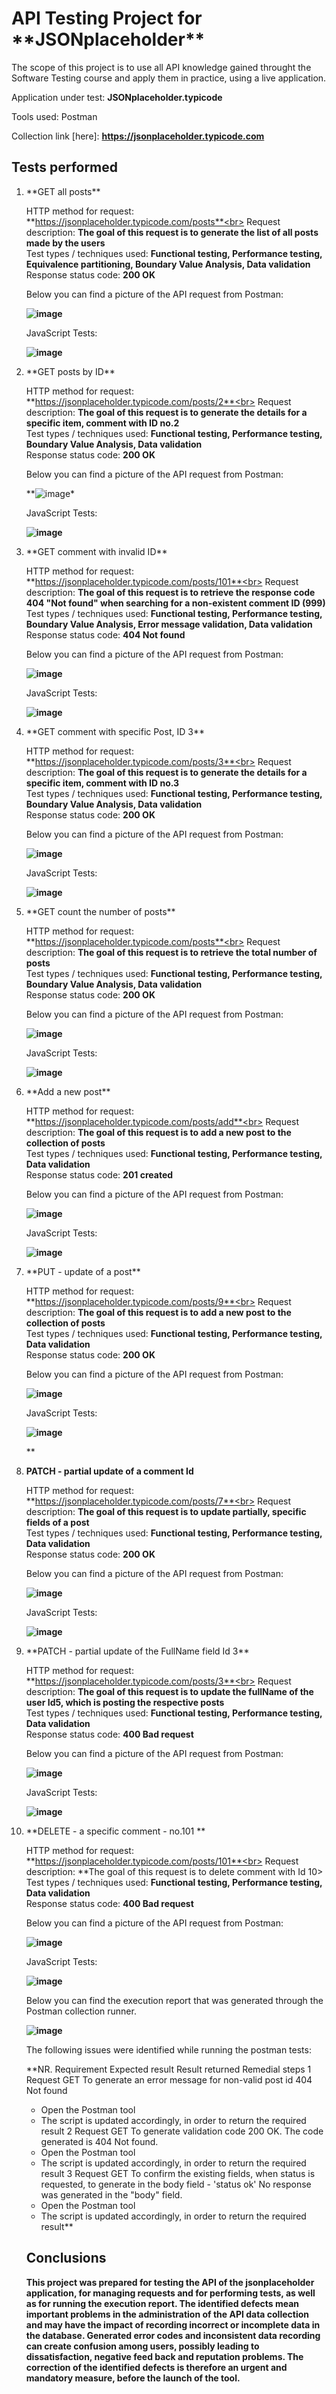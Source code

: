 <h1>API Testing Project for **JSONplaceholder**</h1>

The scope of this project is to use all  API knowledge gained throught the Software Testing course and apply them in practice, using a live application.

Application under test: **JSONplaceholder.typicode**

Tools used: Postman

Collection link [here]: **https://jsonplaceholder.typicode.com**

<h2>Tests performed</h2>

<ol>
<li>**GET all posts**</li>

HTTP method for request: **https://jsonplaceholder.typicode.com/posts**<br>
Request description: **The goal of this request is to generate the list of all posts made by the users**<br>
Test types / techniques used: **Functional testing, Performance testing, Equivalence partitioning, Boundary Value Analysis, Data validation**<br>
Response status code: **200 OK**<br>

Below you can find a picture of the API request from Postman:<br>

**![image](https://github.com/user-attachments/assets/33d7a171-d5d7-49a6-931e-5bac3bc4a9bb)**<br>

JavaScript Tests:

**![image](https://github.com/user-attachments/assets/faf812b2-37f1-40b7-b800-baefee1b4ff5)**<br>

<li>**GET posts by ID**</li>

HTTP method for request: **https://jsonplaceholder.typicode.com/posts/2**<br>
Request description: **The goal of this request is to generate the details for a specific item, comment with ID no.2**<br>
Test types / techniques used: **Functional testing, Performance testing, Boundary Value Analysis, Data validation**<br>
Response status code: **200 OK**<br>

Below you can find a picture of the API request from Postman:<br>

**![image](https://github.com/user-attachments/assets/acfa4e98-5684-4ea5-9947-fb27bb001a99)*<br>

JavaScript Tests:

**![image](https://github.com/user-attachments/assets/16efe758-1647-4350-a095-5d62bb19bf7e)**<br>

<li>**GET comment with invalid ID**</li>

HTTP method for request: **https://jsonplaceholder.typicode.com/posts/101**<br>
Request description: **The goal of this request is to retrieve the response code 404 "Not found" when searching for a non-existent comment ID (999)**<br>
Test types / techniques used: **Functional testing, Performance testing, Boundary Value Analysis, Error message validation, Data validation**<br>
Response status code: **404 Not found**<br>

Below you can find a picture of the API request from Postman:<br>

**![image](https://github.com/user-attachments/assets/2586a6f9-cac6-4917-b2c1-66b4177aba50)**<br>

JavaScript Tests:

**![image](https://github.com/user-attachments/assets/3001b6a8-f52c-4453-ad97-18baa581363a)**<br>

<li>**GET comment with specific Post, ID 3**</li>

HTTP method for request: **https://jsonplaceholder.typicode.com/posts/3**<br>
Request description: **The goal of this request is to generate the details for a specific item, comment with ID no.3**<br>
Test types / techniques used: **Functional testing, Performance testing, Boundary Value Analysis, Data validation**<br>
Response status code: **200 OK**<br>

Below you can find a picture of the API request from Postman:<br>

**![image](https://github.com/user-attachments/assets/4c83de5a-0523-4a68-a3af-d5e939b46664)**<br>

JavaScript Tests:

**![image](https://github.com/user-attachments/assets/b5604e7f-1257-41e0-b1a3-41530280b978)**<br>

<li>**GET count the number of posts**</li>

HTTP method for request: **https://jsonplaceholder.typicode.com/posts**<br>
Request description: **The goal of this request is to retrieve the total number of posts**<br>
Test types / techniques used: **Functional testing, Performance testing, Boundary Value Analysis, Data validation**<br>
Response status code: **200 OK**<br>

Below you can find a picture of the API request from Postman:<br>

**![image](https://github.com/user-attachments/assets/41317634-1079-49de-ba88-e14e5ebc3c8f)**<br>

JavaScript Tests:

**![image](https://github.com/user-attachments/assets/6470cceb-be91-419a-90c4-185d9dc912d4)**<br>


<li>**Add a new post**</li>

HTTP method for request: **https://jsonplaceholder.typicode.com/posts/add**<br>
Request description: **The goal of this request is to add a new post to the collection of posts**<br>
Test types / techniques used: **Functional testing, Performance testing, Data validation**<br>
Response status code: **201 created**<br>

Below you can find a picture of the API request from Postman:<br>

**![image](https://github.com/user-attachments/assets/2c03d674-64e1-44a9-9324-3e7d2d7560dd)**<br>

JavaScript Tests:

**![image](https://github.com/user-attachments/assets/32cb0d44-6890-4451-bc06-ee7b4c1410b8)**<br>


<li>**PUT - update of a post**</li>

HTTP method for request: **https://jsonplaceholder.typicode.com/posts/9**<br>
Request description: **The goal of this request is to add a new post to the collection of posts**<br>
Test types / techniques used: **Functional testing, Performance testing, Data validation**<br>
Response status code: **200 OK**<br>

Below you can find a picture of the API request from Postman:<br>

**![image](https://github.com/user-attachments/assets/3633162a-2c2e-4985-a506-2e2a827f4b05)**<br>

JavaScript Tests:

**![image](https://github.com/user-attachments/assets/f3e09636-50f7-4c8c-a0a2-045600cb644f)**<br>


**<li>**PATCH - partial update of a comment Id**</li>

HTTP method for request: **https://jsonplaceholder.typicode.com/posts/7**<br>
Request description: **The goal of this request is to update partially, specific fields of a post**<br>
Test types / techniques used: **Functional testing, Performance testing, Data validation**<br>
Response status code: **200 OK**<br>

Below you can find a picture of the API request from Postman:<br>

**![image](https://github.com/user-attachments/assets/bc7dda9c-4baa-44e4-a049-455c9a39dcd4)**<br>

JavaScript Tests:

**![image](https://github.com/user-attachments/assets/d453459e-d53d-4466-92fd-848dfc269c23)**<br>

<li>**PATCH - partial update of the FullName field Id 3**</li>

HTTP method for request: **https://jsonplaceholder.typicode.com/posts/3**<br>
Request description: **The goal of this request is to update the fullName of the user Id5, which is posting the respective posts**<br>
Test types / techniques used: **Functional testing, Performance testing, Data validation**<br>
Response status code: **400 Bad request**<br>

Below you can find a picture of the API request from Postman:<br>

**![image](https://github.com/user-attachments/assets/0dbc0638-04b3-4566-b6e9-5c9896f75c46)**<br>

JavaScript Tests:

**![image](https://github.com/user-attachments/assets/3a36c64e-d808-4888-bf10-c42fb6efde3b)**<br>

<li>**DELETE - a specific comment - no.101 **</li>

HTTP method for request: **https://jsonplaceholder.typicode.com/posts/101**<br>
Request description: **The goal of this request is to delete comment with Id 10>
Test types / techniques used: **Functional testing, Performance testing, Data validation**<br>
Response status code: **400 Bad request**<br>

Below you can find a picture of the API request from Postman:<br>

**![image](https://github.com/user-attachments/assets/414476e5-2da3-4e72-9936-c4e5ded75d46)**<br>

JavaScript Tests:

**![image](https://github.com/user-attachments/assets/24accbbc-2115-4b86-a39e-23438b2cf5d1)**<br>


Below you can find the execution report that was generated through the Postman collection runner. <br>

**![image](https://github.com/user-attachments/assets/75206cf9-08e8-4c35-ba71-ee80f5e72ed4)**<br>


The following issues were identified while running the postman tests:<br>

**NR.
Requirement
Expected result
Result returned
Remedial steps
1
Request GET
To generate an error message for non-valid post id
404 Not found
- Open the Postman tool 
- The script is updated accordingly, in order to return the required result
2
Request GET
To generate validation code 200 OK.
The code generated is 404 Not found.
- Open the Postman tool 
- The script is updated accordingly, in order to return the required result
3
Request GET
To confirm the existing fields, when status is requested, to generate in the body field - 'status ok'
No response was generated in the "body" field.
- Open the Postman tool 
- The script is updated accordingly, in order to return the required result**

<h2>Conclusions</h2>

**This project was prepared for testing the API of the jsonplaceholder application, for managing requests and for performing tests, as well as for running the execution report.
The identified defects mean important problems in the administration of the API data collection and may have the impact of recording incorrect or incomplete data in the database. Generated error codes and inconsistent data recording can create confusion among users, possibly leading to dissatisfaction, negative feed back and reputation problems.
The correction of the identified defects is therefore an urgent and mandatory measure, before the launch of the tool.**



